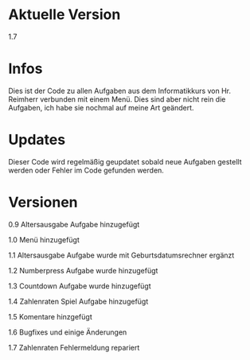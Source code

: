 # Aktuelle Version
1.7

# Infos
Dies ist der Code zu allen Aufgaben aus dem Informatikkurs von Hr. Reimherr verbunden mit einem Menü.
Dies sind aber nicht rein die Aufgaben, ich habe sie nochmal auf meine Art geändert.

# Updates
Dieser Code wird regelmäßig geupdatet sobald neue Aufgaben gestellt werden oder Fehler im Code gefunden werden.

# Versionen
0.9 Altersausgabe Aufgabe hinzugefügt

1.0 Menü hinzugefügt

1.1 Altersausgabe Aufgabe wurde mit Geburtsdatumsrechner ergänzt

1.2 Numberpress Aufgabe wurde hinzugefügt

1.3 Countdown Aufgabe wurde hinzugefügt

1.4 Zahlenraten Spiel Aufgabe hinzugefügt

1.5 Komentare hinzgefügt

1.6 Bugfixes und einige Änderungen

1.7 Zahlenraten Fehlermeldung repariert
